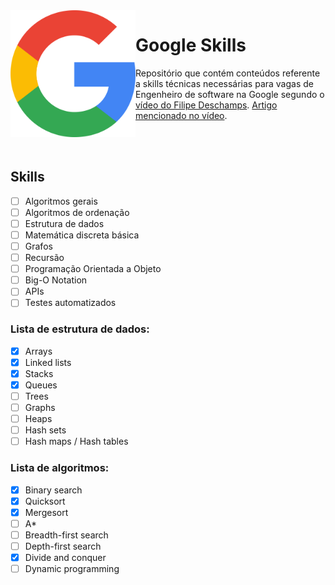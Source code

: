 <img src="./google-logo.png" width="200" height="203" align="left">

# Google Skills

Repositório que contém conteúdos referente a skills técnicas necessárias para vagas de Engenheiro de software na Google segundo o [vídeo do Filipe Deschamps](https://www.youtube.com/watch?v=8I86WmxdzzA). [Artigo mencionado no vídeo](https://www.educative.io/blog/google-coding-interview).

<br/>
<br />

## Skills

- [ ] Algoritmos gerais
- [ ] Algoritmos de ordenação
- [ ] Estrutura de dados
- [ ] Matemática discreta básica
- [ ] Grafos
- [ ] Recursão
- [ ] Programação Orientada a Objeto
- [ ] Big-O Notation
- [ ] APIs
- [ ] Testes automatizados

### Lista de estrutura de dados:

- [x] Arrays
- [x] Linked lists
- [x] Stacks
- [x] Queues
- [ ] Trees
- [ ] Graphs
- [ ] Heaps
- [ ] Hash sets
- [ ] Hash maps / Hash tables

### Lista de algoritmos:

- [x] Binary search
- [x] Quicksort
- [x] Mergesort
- [ ] A*
- [ ] Breadth-first search
- [ ] Depth-first search
- [x] Divide and conquer​
- [ ] Dynamic programming
